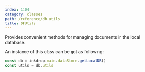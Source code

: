 ```yaml
---
index: 1104
category: classes
path: /reference/db-utils
title: DBUtils
---
```


Provides convenient methods for managing documents in the local database.

An instance of this class can be got as following:

```js
const db = inkdrop.main.dataStore.getLocalDB()
const utils = db.utils
```

